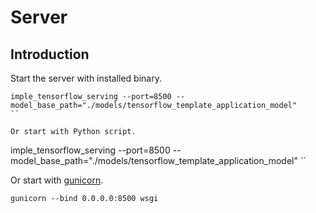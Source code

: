 # Server

## Introduction

Start the server with installed binary.

```
imple_tensorflow_serving --port=8500 --model_base_path="./models/tensorflow_template_application_model"
``

Or start with Python script.

```
imple_tensorflow_serving --port=8500 --model_base_path="./models/tensorflow_template_application_model"
``

Or start with [gunicorn](http://gunicorn.org/).

```
gunicorn --bind 0.0.0.0:8500 wsgi
```
